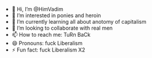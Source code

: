 - 👋 Hi, I’m @HimVadim
- 👀 I’m interested in ponies and heroin
- 🌱 I’m currently learning all about anotomy of capitalism
- 💞️ I’m looking to collaborate with real men
- 📫 How to reach me: TuRn BaCk
- 😄 Pronouns: fuck Liberalism
- ⚡ Fun fact: fuck Liberalism X2



